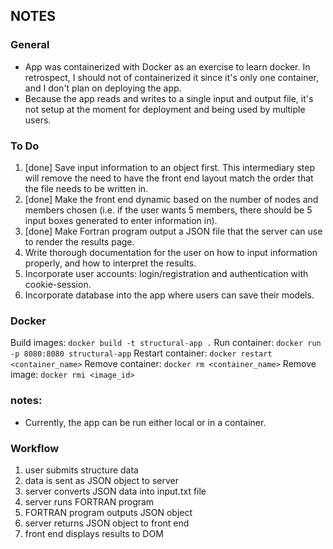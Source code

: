 ## NOTES

### General
- App was containerized with Docker as an exercise to learn docker. In retrospect, I should not of containerized it since it's only one container, and I don't plan on deploying the app.
- Because the app reads and writes to a single input and output file, it's not setup at the moment for deployment and being used by multiple users.

### To Do
1. [done] Save input information to an object first. This intermediary step will remove the need to have the front end layout match the order that the file needs to be written in.
2. [done] Make the front end dynamic based on the number of nodes and members chosen (i.e. if the user wants 5 members, there should be 5 input boxes generated to enter information in).
3. [done] Make Fortran program output a JSON file that the server can use to render the results page.
4. Write thorough documentation for the user on how to input information properly, and how to interpret the results.
5. Incorporate user accounts: login/registration and authentication with cookie-session.
6. Incorporate database into the app where users can save their models.

### Docker
Build images:			`docker build -t structural-app .`
Run container:			`docker run -p 8080:8080 structural-app`
Restart container:		`docker restart <container_name>`
Remove container:		`docker rm <container_name>`
Remove image:			`docker rmi <image_id>`

### notes:
- Currently, the app can be run either local or in a container.


### Workflow
1. user submits structure data
2. data is sent as JSON object to server
3. server converts JSON data into input.txt file
4. server runs FORTRAN program
5. FORTRAN program outputs JSON object
5. server returns JSON object to front end
6. front end displays results to DOM